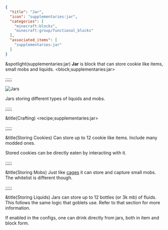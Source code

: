 ```json
{
  "title": "Jar",
  "icon": "supplementaries:jar",
  "categories": [
    "minecraft:blocks",
    "minecraft:group/functional_blocks"
  ],
  "associated_items": [
    "supplementaries:jar"
  ]
}
```

&spotlight(supplementaries:jar)
**Jar** is block that can store cookie like items, small mobs and liquids.
<block;supplementaries:jar>

;;;;;

![Jars](supplementaries:textures/gui/image/jars.png,fit)

Jars storing different types of liquids and mobs.

;;;;;

&title(Crafting)
<recipe;supplementaries:jar>

;;;;;

&title(Storing Cookies)
Can store up to 12 cookie like items. Include many modded ones.


Stored cookies can be directly eaten by interacting with it.

;;;;;

&title(Storing Mobs)
Just like [cages](^supplementaries:cage) it can store and capture small mobs. The whitelist is different though.

;;;;;

&title(Storing Liquids)
Jars can store up to 12 bottles (or 3k mb) of fluids. This follows the same logic that goblets use. Refer to that section for more information.


If enabled in the configs, one can drink directly from jars, both in item and block form.
